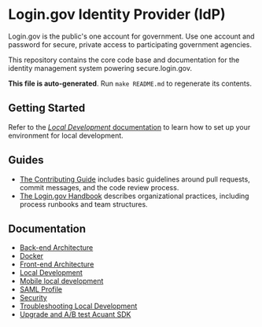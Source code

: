 # Login.gov Identity Provider (IdP)

Login.gov is the public's one account for government. Use one account and password for secure, private access to participating government agencies.

This repository contains the core code base and documentation for the identity management system powering secure.login.gov.

**This file is auto-generated**. Run `make README.md` to regenerate its contents.

## Getting Started

Refer to the [_Local Development_ documentation](./docs/local-development.md) to learn how to set up your environment for local development.

## Guides

- [The Contributing Guide](CONTRIBUTING.md) includes basic guidelines around pull requests, commit messages, and the code review process.
- [The Login.gov Handbook](https://handbook.login.gov/) describes organizational practices, including process runbooks and team structures.

## Documentation

- [Back-end Architecture](docs/backend.md)
- [Docker](docs/Docker.md)
- [Front-end Architecture](docs/frontend.md)
- [Local Development](docs/local-development.md)
- [Mobile local development](docs/mobile.md)
- [SAML Profile](docs/SAML_PROFILE.md)
- [Security](docs/SECURITY.md)
- [Troubleshooting Local Development](docs/troubleshooting.md)
- [Upgrade and A/B test Acuant SDK](docs/sdk-upgrade.md)
